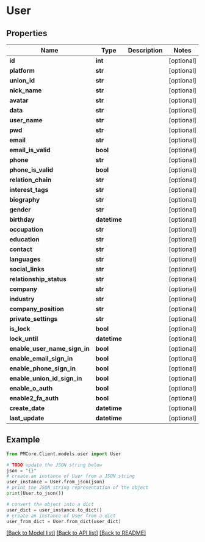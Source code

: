 # User


## Properties

Name | Type | Description | Notes
------------ | ------------- | ------------- | -------------
**id** | **int** |  | [optional] 
**platform** | **str** |  | [optional] 
**union_id** | **str** |  | [optional] 
**nick_name** | **str** |  | [optional] 
**avatar** | **str** |  | [optional] 
**data** | **str** |  | [optional] 
**user_name** | **str** |  | [optional] 
**pwd** | **str** |  | [optional] 
**email** | **str** |  | [optional] 
**email_is_valid** | **bool** |  | [optional] 
**phone** | **str** |  | [optional] 
**phone_is_valid** | **bool** |  | [optional] 
**relation_chain** | **str** |  | [optional] 
**interest_tags** | **str** |  | [optional] 
**biography** | **str** |  | [optional] 
**gender** | **str** |  | [optional] 
**birthday** | **datetime** |  | [optional] 
**occupation** | **str** |  | [optional] 
**education** | **str** |  | [optional] 
**contact** | **str** |  | [optional] 
**languages** | **str** |  | [optional] 
**social_links** | **str** |  | [optional] 
**relationship_status** | **str** |  | [optional] 
**company** | **str** |  | [optional] 
**industry** | **str** |  | [optional] 
**company_position** | **str** |  | [optional] 
**private_settings** | **str** |  | [optional] 
**is_lock** | **bool** |  | [optional] 
**lock_until** | **datetime** |  | [optional] 
**enable_user_name_sign_in** | **bool** |  | [optional] 
**enable_email_sign_in** | **bool** |  | [optional] 
**enable_phone_sign_in** | **bool** |  | [optional] 
**enable_union_id_sign_in** | **bool** |  | [optional] 
**enable_o_auth** | **bool** |  | [optional] 
**enable2_fa_auth** | **bool** |  | [optional] 
**create_date** | **datetime** |  | [optional] 
**last_update** | **datetime** |  | [optional] 

## Example

```python
from PMCore.Client.models.user import User

# TODO update the JSON string below
json = "{}"
# create an instance of User from a JSON string
user_instance = User.from_json(json)
# print the JSON string representation of the object
print(User.to_json())

# convert the object into a dict
user_dict = user_instance.to_dict()
# create an instance of User from a dict
user_from_dict = User.from_dict(user_dict)
```
[[Back to Model list]](../README.md#documentation-for-models) [[Back to API list]](../README.md#documentation-for-api-endpoints) [[Back to README]](../README.md)


